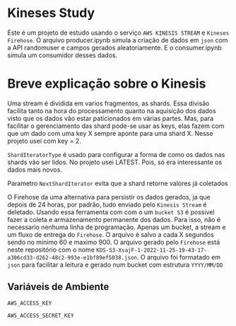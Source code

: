 # Kineses Study

Este é um projeto de estudo usando o serviço `AWS KINESIS STREAM` e `Kineses Firehose`. O arquivo producer.ipynb simula a criação de dados em `json` com a API randomuser e campos gerados aleatoriamente. E o consumer.ipynb simula um consumidor desses dados.

# Breve explicação sobre o Kinesis
Uma stream é dividida em varios fragmentos, as shards. Essa divisão facilita tanto na hora do processamento quanto na aquisição dos dados visto que os dados vão estar paticionados em várias partes. Mas, para facilitar o gerenciamento das shard pode-se usar as keys, elas fazem com que um dado com uma key X sempre aponte para uma shard X. Nesse projeto usei com key = 2.

`ShardIteratorType` é usado para configurar a forma de como os dados nas shards vão ser lidos. No projeto usei LATEST. Pois, só era interessante os dados mais novos.

Parametro `NextShardIterator` evita que a shard retorne valores já coletados 

O Firehose da uma alternativa para persistir os dados gerados, ja que depois de 24 horas, por padrão, tudo enviado pelo `Kinesis Stream` é deletado. Usando essa ferramenta com com o um `bucket S3` é possivel fazer a coleta e armazenamento permanente dos dados. Para isso, não é necessario nenhuma linha de programação. Apenas um bucket, a stream e um fluxo de entrega do `Firehose`. O arquivo é salvo a cada X segundos sendo no minimo 60 e maximo 900.
O arquivo gerado pelo `Firehose` está neste repositório com o nome `KDS-S3-XsajF-1-2022-11-25-19-43-17-a306cd33-d262-48c2-993e-e1bf89ef5038.json`. O arquivo foi formatado em `json` para facilitar a leitura e gerado num bucket com estrutura `YYYY/MM/DD`

## Variáveis de Ambiente



`AWS_ACCESS_KEY`

`AWS_ACCESS_SECRET_KEY`


